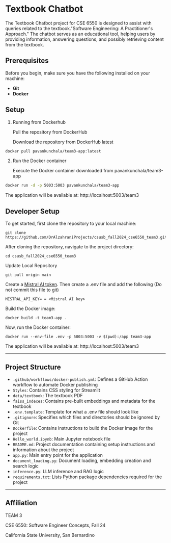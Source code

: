 # Textbook Chatbot 

The Textbook Chatbot project for CSE 6550 is designed to assist with queries related to the textbook."Software Engineering: A Practitioner's Approach." The chatbot serves as an educational tool, helping users by providing information, answering questions, and possibly retrieving content from the textbook.

## Prerequisites
Before you begin, make sure you have the following installed on your machine:
- **Git**
- **Docker**

## Setup
1. Running from Dockerhub
   
   Pull the repository from DockerHub
   
   Download the repository from    DockerHub latest
  
``` bash
docker pull pavankunchala/team3-app:latest
```

2. Run the Docker container

     Execute the Docker container downloaded from pavankunchala/team3-app

```bash
docker run -d -p 5003:5003 pavankunchala/team3-app
```
The application will be available at:  http://localhost:5003/team3

## Developer Setup

To get started, first clone the repository to your local machine:
```
git clone https://github.com/DrAlzahraniProjects/csusb_fall2024_cse6550_team3.git
```

After cloning the repository, navigate to the project directory:
```
cd csusb_fall2024_cse6550_team3
```

Update Local Repository
```
git pull origin main
```

Create a [Mistral AI token](https://console.mistral.ai/api-keys/). Then create a .env file and add the following (Do not commit this file to git)
```
MISTRAL_API_KEY= = <Mistral AI key>
```

Build the Docker image:
```
docker build -t team3-app .
```

Now, run the Docker container:
```
docker run --env-file .env -p 5003:5003 -v $(pwd):/app team3-app
```

The application will be available at:  http://localhost:5003/team3

<!-- Accessing Jupyter Notebook http://localhost:6003/ -->

---
## Project Structure

- `.github/workflows/docker-publish.yml`: Defines a GitHub Action workflow to automate Docker publishing
- `Styles`: Contains CSS styling for Streamlit
- `data/textbook`: The textbook PDF
- `faiss_indexes`: Contains pre-built embeddings and metadata for the textbook
- `.env.template`: Template for what a .env file should look like
- `.gitignore`: Specifies which files and directories should be ignored by Git
- `Dockerfile`: Contains instructions to build the Docker image for the project
- `Hello_world.ipynb`: Main Jupyter notebook file
- `README.md`: Project documentation containing setup instructions and information about the project
- `app.py`: Main entry point for the application
- `document_loading.py`: Document loading, embedding creation and search logic
- `inference.py`: LLM inference and RAG logic
- `requirements.txt`: Lists Python package dependencies required for the project

---

## Affiliation

TEAM 3

CSE 6550: Software Engineer Concepts, Fall 24

California State University, San Bernardino
